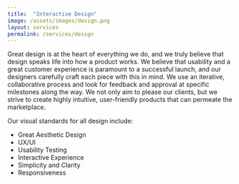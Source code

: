 ```yaml
---
title:  "Interactive Design"
image: /assets/images/design.png
layout: services
permalink: /services/design
---
```

Great design is at the heart of everything we do, and we truly believe that design speaks life into how a product works. We believe that usability and a great customer experience is paramount to a successful launch, and our designers carefully craft each piece with this in mind. We use an iterative, collaborative process and look for feedback and approval at specific milestones along the way. We not only aim to please our clients, but we strive to create highly intuitive, user-friendly products that can permeate the marketplace.

Our visual standards for all design include: 

* Great Aesthetic Design 
* UX/UI
* Usability Testing
* Interactive Experience
* Simplicity and Clarity
* Responsiveness